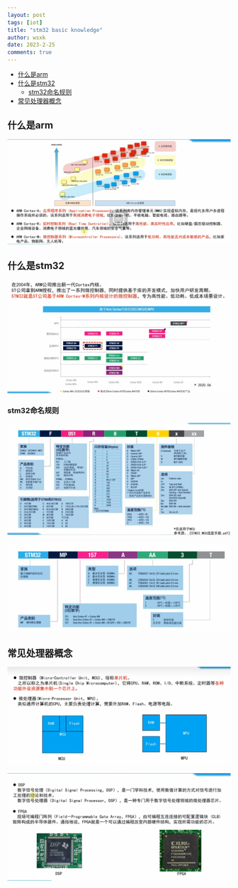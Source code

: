 ```yaml
---
layout: post
tags: [iot]
title: "stm32 basic knowledge"
author: wsxk
date: 2023-2-25
comments: true
---
```


- [什么是arm](#什么是arm)
- [什么是stm32](#什么是stm32)
  - [stm32命名规则](#stm32命名规则)
- [常见处理器概念](#常见处理器概念)


## 什么是arm<br>
![](https://raw.githubusercontent.com/wsxk/wsxk_pictures/main/2023-2-18-reverse/%E5%B1%8F%E5%B9%95%E6%88%AA%E5%9B%BE_20230225_193137.png)

## 什么是stm32<br>
![](https://raw.githubusercontent.com/wsxk/wsxk_pictures/main/2023-2-18-reverse/%E5%B1%8F%E5%B9%95%E6%88%AA%E5%9B%BE_20230225_193230.png)

### stm32命名规则<br>
![](https://raw.githubusercontent.com/wsxk/wsxk_pictures/main/2023-2-18-reverse/20230225193322.png)

![](https://raw.githubusercontent.com/wsxk/wsxk_pictures/main/2023-2-18-reverse/%E5%B1%8F%E5%B9%95%E6%88%AA%E5%9B%BE_20230225_193340.png)

## 常见处理器概念<br>
![](https://raw.githubusercontent.com/wsxk/wsxk_pictures/main/2023-2-18-reverse/%E5%B1%8F%E5%B9%95%E6%88%AA%E5%9B%BE_20230225_193418.png)

![](https://raw.githubusercontent.com/wsxk/wsxk_pictures/main/2023-2-18-reverse/20230225193441.png)

